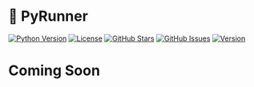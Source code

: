 # 🚀 PyRunner

[![Python Version](https://img.shields.io/badge/python-3.7%2B-blue.svg)](https://python.org)
[![License](https://img.shields.io/badge/license-MIT-green.svg)](LICENSE)
[![GitHub Stars](https://img.shields.io/github/stars/emaldos/PyRunner.svg)](https://github.com/emaldos/PyRunner/stargazers)
[![GitHub Issues](https://img.shields.io/github/issues/emaldos/PyRunner.svg)](https://github.com/emaldos/PyRunner/issues)
[![Version](https://img.shields.io/badge/version-2.0.0-brightgreen.svg)](https://github.com/emaldos/PyRunner)

# Coming Soon
